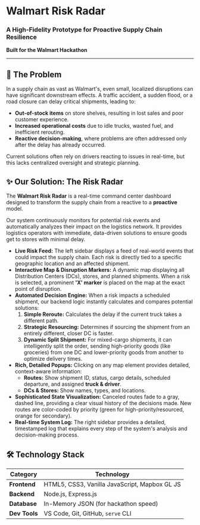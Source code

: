 # Walmart Risk Radar
### A High-Fidelity Prototype for Proactive Supply Chain Resilience

**Built for the Walmart Hackathon**

---

## 🚀 The Problem

In a supply chain as vast as Walmart's, even small, localized disruptions can have significant downstream effects. A traffic accident, a sudden flood, or a road closure can delay critical shipments, leading to:
*   **Out-of-stock items** on store shelves, resulting in lost sales and poor customer experience.
*   **Increased operational costs** due to idle trucks, wasted fuel, and inefficient rerouting.
*   **Reactive decision-making**, where problems are often addressed only after the delay has already occurred.

Current solutions often rely on drivers reacting to issues in real-time, but this lacks centralized oversight and strategic planning.

## ✨ Our Solution: The Risk Radar

The **Walmart Risk Radar** is a real-time command center dashboard designed to transform the supply chain from a reactive to a **proactive** model.

Our system continuously monitors for potential risk events and automatically analyzes their impact on the logistics network. It provides logistics operators with immediate, data-driven solutions to ensure goods get to stores with minimal delay.

*   **Live Risk Feed:** The left sidebar displays a feed of real-world events that could impact the supply chain. Each risk is directly tied to a specific geographic location and an affected shipment.
*   **Interactive Map & Disruption Markers:** A dynamic map displaying all Distribution Centers (DCs), stores, and planned shipments. When a risk is selected, a prominent **'X' marker** is placed on the map at the exact point of disruption.
*   **Automated Decision Engine:** When a risk impacts a scheduled shipment, our backend logic instantly calculates and compares potential solutions:
    1.  **Simple Reroute:** Calculates the delay if the current truck takes a different path.
    2.  **Strategic Resourcing:** Determines if sourcing the shipment from an entirely different, closer DC is faster.
    3.  **Dynamic Split Shipment:** For mixed-cargo shipments, it can intelligently split the order, sending high-priority goods (like groceries) from one DC and lower-priority goods from another to optimize delivery times.
*   **Rich, Detailed Popups:** Clicking on any map element provides detailed, context-aware information:
    *   **Routes:** Show shipment ID, status, cargo details, scheduled departure, and assigned **truck & driver**.
    *   **DCs & Stores:** Show names, types, and locations.
*   **Sophisticated State Visualization:** Canceled routes fade to a gray, dashed line, providing a clear visual history of the decisions made. New routes are color-coded by priority (green for high-priority/resourced, orange for secondary).
*   **Real-time System Log:** The right sidebar provides a detailed, timestamped log that explains every step of the system's analysis and decision-making process.

## 🛠️ Technology Stack

| Category      | Technology                                    |
|---------------|-----------------------------------------------|
| **Frontend**  | HTML5, CSS3, Vanilla JavaScript, Mapbox GL JS |
| **Backend**   | Node.js, Express.js                           |
| **Database**  | In-Memory JSON (for hackathon speed)          |
| **Dev Tools** | VS Code, Git, GitHub, `serve` CLI             |